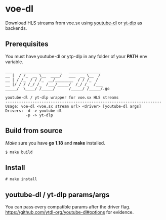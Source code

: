 # voe-dl

Download HLS streams from voe.sx using [youtube-dl](https://github.com/ytdl-org/youtube-dl) or [yt-dlp](https://github.com/yt-dlp/yt-dlp) as backends.

## Prerequisites

You must have youtube-dl or ytp-dlp in any folder of your **PATH** env variable.

```
___    __________________   ______________ 
__ |  / /_  __ \__  ____/   ___  __ \__  / 
__ | / /_  / / /_  __/________  / / /_  /  
__ |/ / / /_/ /_  /___/_____/  /_/ /_  /___
_____/  \____/ /_____/      /_____/ /_____/.go

youtube-dl / yt-dlp wrapper for voe.sx HLS streams
---------------------------------------------------------------------
Usage: voe-dl <voe.sx stream url> <driver> [youtube-dl args]
Drivers: -d -> youtube-dl
         -p -> yt-dlp
```

## Build from source
*Make* sure you have **go 1.18** and **make** installed.
```
$ make build
```
## Install
```
# make install
```

## youtube-dl / yt-dlp params/args

You can pass every compatible params after the driver flag.  
https://github.com/ytdl-org/youtube-dl#options for evidence.
